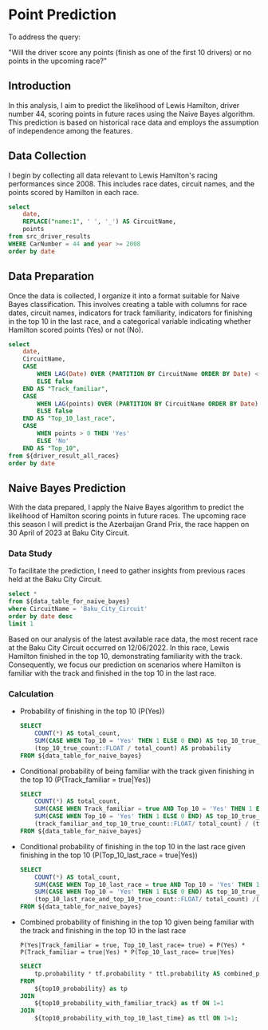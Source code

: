 # Point Prediction
To address the query:

"Will the driver score any points (finish as one of the first 10 drivers) or no points in the upcoming race?"

## Introduction
In this analysis, I aim to predict the likelihood of Lewis Hamilton, driver number 44, scoring points in future races using the Naive Bayes algorithm. This prediction is based on historical race data and employs the assumption of independence among the features.

## Data Collection
I begin by collecting all data relevant to Lewis Hamilton's racing performances since 2008. This includes race dates, circuit names, and the points scored by Hamilton in each race.

```sql driver_result_all_races
select
    date, 
    REPLACE("name:1", ' ', '_') AS CircuitName,
    points
from src_driver_results 
WHERE CarNumber = 44 and year >= 2008
order by date
```

## Data Preparation
Once the data is collected, I organize it into a format suitable for Naive Bayes classification. This involves creating a table with columns for race dates, circuit names, indicators for track familiarity, indicators for finishing in the top 10 in the last race, and a categorical variable indicating whether Hamilton scored points (Yes) or not (No).

```sql data_table_for_naive_bayes
select
    date,
    CircuitName,
    CASE 
        WHEN LAG(Date) OVER (PARTITION BY CircuitName ORDER BY Date) < Date THEN true
        ELSE false
    END AS "Track_familiar",
    CASE 
        WHEN LAG(points) OVER (PARTITION BY CircuitName ORDER BY Date) > 0 THEN true
        ELSE false
    END AS "Top_10_last_race",
    CASE 
        WHEN points > 0 THEN 'Yes'
        ELSE 'No'
    END AS "Top_10",
from ${driver_result_all_races} 
order by date
```

## Naive Bayes Prediction
With the data prepared, I  apply the Naive Bayes algorithm to predict the likelihood of Hamilton scoring points in future races. The upcoming race this season I will predict is the Azerbaijan Grand Prix, the race happen on 30 April of 2023 at Baku City Circuit.

### Data Study
To facilitate the prediction, I need to gather insights from previous races held at the Baku City Circuit.

```sql previous_data_baku_circuit
select * 
from ${data_table_for_naive_bayes} 
where CircuitName = 'Baku_City_Circuit' 
order by date desc
limit 1
```
Based on our analysis of the latest available race data, the most recent race at the Baku City Circuit occurred on 12/06/2022. In this race, Lewis Hamilton finished in the top 10, demonstrating familiarity with the track. Consequently, we focus our prediction on scenarios where Hamilton is familiar with the track and finished in the top 10 in the last race.

### Calculation
- Probability of finishing in the top 10 (P(Yes))
    ```sql top10_probability
    SELECT 
        COUNT(*) AS total_count,
        SUM(CASE WHEN Top_10 = 'Yes' THEN 1 ELSE 0 END) AS top_10_true_count,
        (top_10_true_count::FLOAT / total_count) AS probability
    FROM ${data_table_for_naive_bayes}
    ```

- Conditional probability of being familiar with the track given finishing in the top 10 (P(Track_familiar = true|Yes))
    ```sql top10_probability_with_familiar_track
    SELECT 
        COUNT(*) AS total_count,
        SUM(CASE WHEN Track_familiar = true AND Top_10 = 'Yes' THEN 1 ELSE 0 END) AS track_familiar_and_top_10_true_count,
        SUM(CASE WHEN Top_10 = 'Yes' THEN 1 ELSE 0 END) AS top_10_true_count,
        (track_familiar_and_top_10_true_count::FLOAT/ total_count) / (top_10_true_count::FLOAT / total_count) AS probability
    FROM ${data_table_for_naive_bayes}
    ```

- Conditional probability of finishing in the top 10 in the last race given finishing in the top 10 (P(Top_10_last_race = true|Yes))
    ```sql top10_probability_with_top_10_last_time
    SELECT 
        COUNT(*) AS total_count,
        SUM(CASE WHEN Top_10_last_race = true AND Top_10 = 'Yes' THEN 1 ELSE 0 END) AS top_10_last_race_and_top_10_true_count,
        SUM(CASE WHEN Top_10 = 'Yes' THEN 1 ELSE 0 END) AS top_10_true_count,
        (top_10_last_race_and_top_10_true_count::FLOAT/ total_count) /(top_10_true_count::FLOAT / total_count) AS probability
    FROM ${data_table_for_naive_bayes}
    ```

- Combined probability of finishing in the top 10 given being familiar with the track and finishing in the top 10 in the last race 

    `P(Yes|Track_familiar = true, Top_10_last_race= true) = P(Yes) * P(Track_familiar = true|Yes) * P(Top_10_last_race= true|Yes)`

    ```sql prediction_next_race
    SELECT 
        tp.probability * tf.probability * ttl.probability AS combined_probability
    FROM 
        ${top10_probability} as tp
    JOIN 
        ${top10_probability_with_familiar_track} as tf ON 1=1
    JOIN 
        ${top10_probability_with_top_10_last_time} as ttl ON 1=1;
    ```
